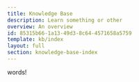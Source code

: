 ```yaml
---
title: Knowledge Base
description: Learn something or other
overview: An overview
id: 85315b66-1a13-49d3-8c64-4571658a5759
template: kb/index
layout: full
section: knowledge-base-index
---
```

words!
